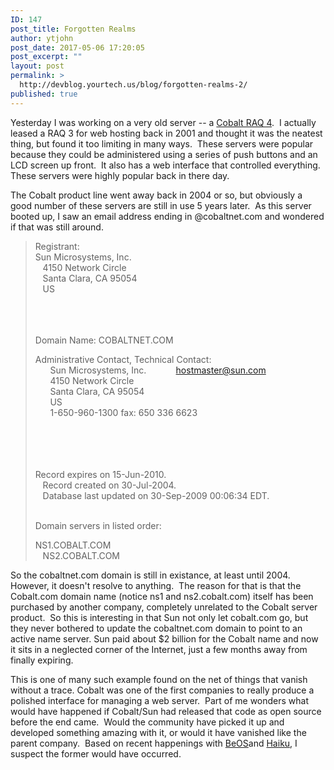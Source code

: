 ```yaml
---
ID: 147
post_title: Forgotten Realms
author: ytjohn
post_date: 2017-05-06 17:20:05
post_excerpt: ""
layout: post
permalink: >
  http://devblog.yourtech.us/blog/forgotten-realms-2/
published: true
---
```

Yesterday I was working on a very old server -- a <a href="http://en.wikipedia.org/wiki/Cobalt_RaQ">Cobalt RAQ 4</a>.  I
actually leased a RAQ 3 for web hosting back in 2001 and thought it was
the neatest thing, but found it too limiting in many ways.  These
servers were popular because they could be administered using a series
of push buttons and an LCD screen up front.  It also has a web interface
that controlled everything.  These servers were highly popular back in
there day.

The Cobalt product line went away back in 2004 or so, but obviously a
good number of these servers are still in use 5 years later.  As this
server booted up, I saw an email address ending in @cobaltnet.com and
wondered if that was still around.

<blockquote>
Registrant:<br />
Sun Microsystems, Inc.<br />
   4150 Network Circle<br />
   Santa Clara, CA 95054<br />
   US  </br></br></br></br>

Domain Name: COBALTNET.COM  

Administrative Contact, Technical Contact:<br />
      Sun Microsystems, Inc.            hostmaster@sun.com<br />
      4150 Network Circle<br />
      Santa Clara, CA 95054<br />
      US<br />
      1-650-960-1300 fax: 650 336 6623  </br></br></br></br></br>

Record expires on 15-Jun-2010.<br />
   Record created on 30-Jul-2004.<br />
   Database last updated on 30-Sep-2009 00:06:34 EDT.  </br></br>

Domain servers in listed order:  

NS1.COBALT.COM<br />
   NS2.COBALT.COM  </br>
</blockquote>

So the cobaltnet.com domain is still in existance, at least until 2004. 
However, it doesn't resolve to anything.  The reason for that is that
the Cobalt.com domain name (notice ns1 and ns2.cobalt.com) itself has
been purchased by another company, completely unrelated to the Cobalt
server product.  So this is interesting in that Sun not only let
cobalt.com go, but they never bothered to update the cobaltnet.com
domain to point to an active name server. Sun paid about $2 billion for
the Cobalt name and now it sits in a neglected corner of the Internet,
just a few months away from finally expiring.

This is one of many such example found on the net of things that vanish
without a trace. Cobalt was one of the first companies to really produce
a polished interface for managing a web server.  Part of me wonders what
would have happened if Cobalt/Sun had released that code as open source
before the end came.  Would the community have picked it up and
developed something amazing with it, or would it have vanished like the
parent company.  Based on recent happenings with <a href="http://en.wikipedia.org/wiki/BeOS">BeOS</a>and <a href="http://www.haiku-os.org/">Haiku</a>,
I suspect the former would have occurred.